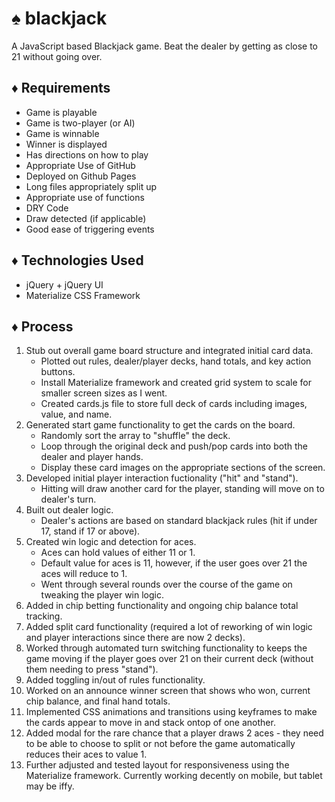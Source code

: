 # :spades:  blackjack
A JavaScript based Blackjack game. Beat the dealer by getting as close to 21 without going over.

## :diamonds: Requirements
* Game is playable    
* Game is two-player (or AI)
* Game is winnable    
* Winner is displayed 
* Has directions on how to play    
* Appropriate Use of GitHub   
* Deployed on Github Pages    
* Long files appropriately split up   
* Appropriate use of functions
* DRY Code    
* Draw detected (if applicable)
* Good ease of triggering events

## :diamonds: Technologies Used
* jQuery + jQuery UI
* Materialize CSS Framework

## :diamonds: Process
1. Stub out overall game board structure and integrated initial card data.
    * Plotted out rules, dealer/player decks, hand totals, and key action buttons.
    * Install Materialize framework and created grid system to scale for smaller screen sizes as I went.
    * Created cards.js file to store full deck of cards including images, value, and name.
1. Generated start game functionality to get the cards on the board.
    * Randomly sort the array to "shuffle" the deck.
    * Loop through the original deck and push/pop cards into both the dealer and player hands.
    * Display these card images on the appropriate sections of the screen.
1. Developed initial player interaction fuctionality ("hit" and "stand").
    * Hitting will draw another card for the player, standing will move on to dealer's turn.
1. Built out dealer logic.
    * Dealer's actions are based on standard blackjack rules (hit if under 17, stand if 17 or above).
1. Created win logic and detection for aces.
    * Aces can hold values of either 11 or 1.
    * Default value for aces is 11, however, if the user goes over 21 the aces will reduce to 1.
    * Went through several rounds over the course of the game on tweaking the player win logic.
1. Added in chip betting functionality and ongoing chip balance total tracking.
1. Added split card functionality (required a lot of reworking of win logic and player interactions since there are now 2 decks).
1. Worked through automated turn switching functionality to keeps the game moving if the player goes over 21 on their current deck (without them needing to press "stand").
1. Added toggling in/out of rules functionality.
1. Worked on an announce winner screen that shows who won, current chip balance, and final hand totals.
1. Implemented CSS animations and transitions using keyframes to make the cards appear to move in and stack ontop of one another.
1. Added modal for the rare chance that a player draws 2 aces - they need to be able to choose to split or not before the game automatically reduces their aces to value 1.
1. Further adjusted and tested layout for responsiveness using the Materialize framework. Currently working decently on mobile, but tablet may be iffy.
